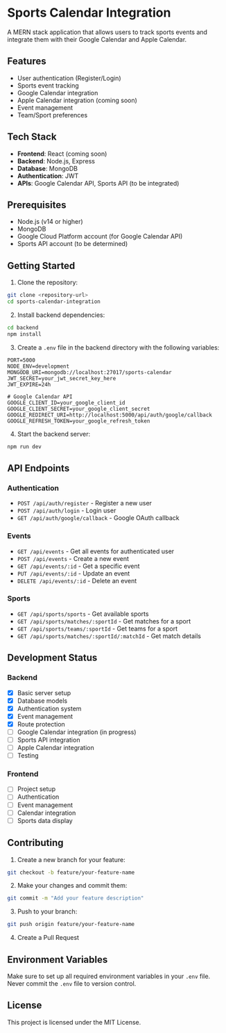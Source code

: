 # Sports Calendar Integration

A MERN stack application that allows users to track sports events and integrate them with their Google Calendar and Apple Calendar.

## Features

- User authentication (Register/Login)
- Sports event tracking
- Google Calendar integration
- Apple Calendar integration (coming soon)
- Event management
- Team/Sport preferences

## Tech Stack

- **Frontend**: React (coming soon)
- **Backend**: Node.js, Express
- **Database**: MongoDB
- **Authentication**: JWT
- **APIs**: Google Calendar API, Sports API (to be integrated)

## Prerequisites

- Node.js (v14 or higher)
- MongoDB
- Google Cloud Platform account (for Google Calendar API)
- Sports API account (to be determined)

## Getting Started

1. Clone the repository:
```bash
git clone <repository-url>
cd sports-calendar-integration
```

2. Install backend dependencies:
```bash
cd backend
npm install
```

3. Create a `.env` file in the backend directory with the following variables:
```env
PORT=5000
NODE_ENV=development
MONGODB_URI=mongodb://localhost:27017/sports-calendar
JWT_SECRET=your_jwt_secret_key_here
JWT_EXPIRE=24h

# Google Calendar API
GOOGLE_CLIENT_ID=your_google_client_id
GOOGLE_CLIENT_SECRET=your_google_client_secret
GOOGLE_REDIRECT_URI=http://localhost:5000/api/auth/google/callback
GOOGLE_REFRESH_TOKEN=your_google_refresh_token
```

4. Start the backend server:
```bash
npm run dev
```

## API Endpoints

### Authentication
- `POST /api/auth/register` - Register a new user
- `POST /api/auth/login` - Login user
- `GET /api/auth/google/callback` - Google OAuth callback

### Events
- `GET /api/events` - Get all events for authenticated user
- `POST /api/events` - Create a new event
- `GET /api/events/:id` - Get a specific event
- `PUT /api/events/:id` - Update an event
- `DELETE /api/events/:id` - Delete an event

### Sports
- `GET /api/sports/sports` - Get available sports
- `GET /api/sports/matches/:sportId` - Get matches for a sport
- `GET /api/sports/teams/:sportId` - Get teams for a sport
- `GET /api/sports/matches/:sportId/:matchId` - Get match details

## Development Status

### Backend
- [x] Basic server setup
- [x] Database models
- [x] Authentication system
- [x] Event management
- [x] Route protection
- [ ] Google Calendar integration (in progress)
- [ ] Sports API integration
- [ ] Apple Calendar integration
- [ ] Testing

### Frontend
- [ ] Project setup
- [ ] Authentication
- [ ] Event management
- [ ] Calendar integration
- [ ] Sports data display

## Contributing

1. Create a new branch for your feature:
```bash
git checkout -b feature/your-feature-name
```

2. Make your changes and commit them:
```bash
git commit -m "Add your feature description"
```

3. Push to your branch:
```bash
git push origin feature/your-feature-name
```

4. Create a Pull Request

## Environment Variables

Make sure to set up all required environment variables in your `.env` file. Never commit the `.env` file to version control.

## License

This project is licensed under the MIT License. 